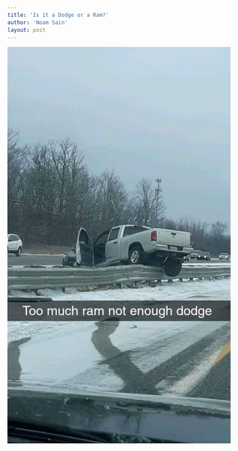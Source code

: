```yaml
---
title: 'Is it a Dodge or a Ram?'
author: 'Noam Sain'
layout: post
---
```


![Is it a Dodge or a Ram?](/assets/2019/2019-02-dodge-ram.jpg "Is it a Dodge or a Ram?")
